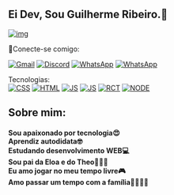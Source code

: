 ## Ei Dev, Sou Guilherme Ribeiro.🤖

[![img](https://i.pinimg.com/564x/91/15/05/911505650ef12c1ec4e5e823b4e759ac.jpg)]()

🔗Conecte-se comigo:

[![Gmail](https://img.shields.io/badge/Gmail-D14836?style=for-the-badge&logo=gmail&logoColor=white)](https://mail.google.com/mail/?view=cm&fs=1&to=gui643216@gmail.com)
[![Discord](https://res.cloudinary.com/practicaldev/image/fetch/s--kDil9AKc--/c_limit%2Cf_auto%2Cfl_progressive%2Cq_auto%2Cw_880/https://img.shields.io/badge/Discord-7289DA%3Fstyle%3Dfor-the-badge%26logo%3Ddiscord%26logoColor%3Dwhite)](https://discord.gg/CwpVGHtF)
[![WhatsApp](https://img.shields.io/badge/WhatsApp-25D366?style=for-the-badge&logo=whatsapp&logoColor=white)](https://wa.me/5516988287084?text=Olá%20Gui%20Tudo%20bem?)
[![WhatsApp](https://img.shields.io/badge/LinkedIn-0077B5?style=for-the-badge&logo=linkedin&logoColor=white)](https://www.linkedin.com/in/gui-web-developer/)

Tecnologias: <br>
[![CSS](	https://img.shields.io/badge/CSS3-1572B6?style=for-the-badge&logo=css3&logoColor=white)]()
[![HTML](	https://img.shields.io/badge/HTML5-E34F26?style=for-the-badge&logo=html5&logoColor=white)]()
[![JS](	https://img.shields.io/badge/JavaScript-F7DF1E?style=for-the-badge&logo=javascript&logoColor=black)]()
[![JS](	https://img.shields.io/badge/TypeScript-007ACC?style=for-the-badge&logo=typescript&logoColor=white)]()
[![RCT](		https://img.shields.io/badge/React-20232A?style=for-the-badge&logo=react&logoColor=61DAFB)]()
[![NODE](			https://img.shields.io/badge/Node.js-43853D?style=for-the-badge&logo=node.js&logoColor=white)]()



## Sobre mim:

#### Sou apaixonado por tecnologia😍 <br> Aprendiz autodidata🤓 <br> Estudando desenvolvimento WEB💻 <br> Sou pai da Eloa e do Theo👨‍👦‍👧 <br> Eu amo jogar no meu tempo livre🎮 <br> Amo passar um tempo com a família👨‍👩‍👦‍👧
